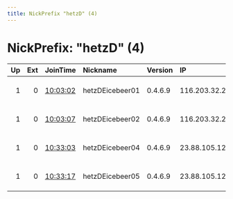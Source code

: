 ```yaml
---
title: NickPrefix "hetzD" (4)
---
```


# NickPrefix: "hetzD" (4)

|   Up |   Ext | JoinTime                                                                                              | Nickname        | Version   | IP             | AS                  | CC   |   ORp |   Dirp | OS    | Contact                            |   eFamMembers |
|-----:|------:|:------------------------------------------------------------------------------------------------------|:----------------|:----------|:---------------|:--------------------|:-----|------:|-------:|:------|:-----------------------------------|--------------:|
|    1 |     0 | [10:03:02](https://nusenu.github.io/OrNetStats/w/relay/876C5AC1D2811E650AD4C78B77841C1ACB3B0088.html) | hetzDEicebeer01 | 0.4.6.9   | 116.203.32.250 | Hetzner Online GmbH | de   |  6092 |      0 | Linux | email:abuse lokodlare.com url:loko |           117 |
|    1 |     0 | [10:03:07](https://nusenu.github.io/OrNetStats/w/relay/53BB4A80F24E2590B419E15AF94ECB2720CEB46C.html) | hetzDEicebeer02 | 0.4.6.9   | 116.203.32.250 | Hetzner Online GmbH | de   |  8092 |      0 | Linux | email:abuse lokodlare.com url:loko |           117 |
|    1 |     0 | [10:33:03](https://nusenu.github.io/OrNetStats/w/relay/4028BFD25125D300D334F3DCB042624C0957AEEF.html) | hetzDEicebeer04 | 0.4.6.9   | 23.88.105.124  | Hetzner Online GmbH | de   |  8012 |      0 | Linux | email:abuse lokodlare.com url:loko |           117 |
|    1 |     0 | [10:33:17](https://nusenu.github.io/OrNetStats/w/relay/0E86240E3732B8506652463B34C23E3E6CF7ECD8.html) | hetzDEicebeer05 | 0.4.6.9   | 23.88.105.124  | Hetzner Online GmbH | de   |  7052 |      0 | Linux | email:abuse lokodlare.com url:loko |           117 |
